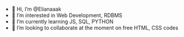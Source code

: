 - 👋 Hi, I’m @Elianaaak
- 👀 I’m interested in Web Development, RDBMS
- 🌱 I’m currently learning JS, SQL, PYTHON
- 💞️ I’m looking to collaborate at the moment on free HTML, CSS codes
